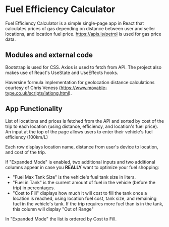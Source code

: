 # Fuel Efficiency Calculator

Fuel Efficiency Calculator is a simple single-page app in React that calculates prices of gas depending on distance between user and seller locations, and location fuel price. https://apis.is/petrol is used for gas price data.

## Modules and external code

Bootstrap is used for CSS. Axios is used to fetch from API. The project also makes use of React's UseState and UseEffects hooks. 

Haversine formula implementation for geolocation distance calculations courtesy of Chris Veness (https://www.movable-type.co.uk/scripts/latlong.html).

## App Functionality

List of locations and prices is fetched from the API and sorted by cost of the trip to each location (using distance, efficiency, and location's fuel price). An input at the top of the page allows users to enter their vehicle's fuel efficiency (100km/L)

Each row displays location name, distance from user's device to location, and cost of the trip.

If "Expanded Mode" is enabled, two additional inputs and two additional columns appear in case you **REALLY** want to optimize your fuel shopping: 

* "Fuel Max Tank Size" is the vehicle's fuel tank size in liters.
* "Fuel in Tank" is the current amount of fuel in the vehicle (before the trip) in percentages.
* "Cost to Fill" displays how much it will cost to fill the tank once a location is reached, using location fuel cost, tank size, and remaining fuel in the vehicle's tank. If the trip requires more fuel than is in the tank, this column will display "Out of Range"

In "Expanded Mode" the list is ordered by Cost to Fill.
